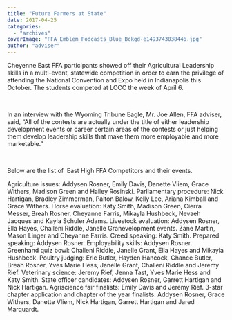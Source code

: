 ```yaml
---
title: "Future Farmers at State"
date: 2017-04-25
categories: 
  - "archives"
coverImage: "FFA_Emblem_Podcasts_Blue_Bckgd-e1493743038446.jpg"
author: "adviser"
---
```


Cheyenne East FFA participants showed off their Agricultural Leadership skills in a multi-event, statewide competition in order to earn the privilege of attending the National Convention and Expo held in Indianapolis this October. The students competed at LCCC the week of April 6.

 

In an interview with the Wyoming Tribune Eagle, Mr. Joe Allen, FFA adviser, said, “All of the contests are actually under the title of either leadership development events or career certain areas of the contests or just helping them develop leadership skills that make them more employable and more marketable.”

 

Below are the list of  East High FFA Competitors and their events.

Agriculture issues: Addysen Rosner, Emily Davis, Danette Vliem, Grace Withers, Madison Green and Hailey Rosinski. Parliamentary procedure: Nick Hartigan, Bradley Zimmerman, Paiton Balow, Kelly Lee, Ariana Kimball and Grace Withers. Horse evaluation: Katy Smith, Madison Green, Cierra Messer, Breah Rosner, Cheyanne Farris, Mikayla Hushbeck, Nevaeh Jacques and Kayla Schuler Adams. Livestock evaluation: Addysen Rosner, Ella Hayes, Challeni Riddle, Janelle Granevelopment events. Zane Martin, Mason Linger and Cheyanne Farris. Creed speaking: Katy Smith. Prepared speaking: Addysen Rosner. Employability skills: Addysen Rosner. Greenhand quiz bowl: Challeni Riddle, Janelle Grant, Ella Hayes and Mikayla Hushbeck. Poultry judging: Eric Butler, Hayden Hancock, Chance Butler, Breah Rosner, Yves Marie Hess, Janelle Grant, Challeni Riddle and Jeremy Rief. Veterinary science: Jeremy Rief, Jenna Tast, Yves Marie Hess and Katy Smith. State officer candidates: Addysen Rosner, Garrett Hartigan and Nick Hartigan. Agriscience fair finalists: Emily Davis and Jeremy Rief. 3-star chapter application and chapter of the year finalists: Addysen Rosner, Grace Withers, Danette Vliem, Nick Hartigan, Garrett Hartigan and Jared Marquardt.
